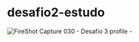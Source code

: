 # desafio2-estudo
![FireShot Capture 030 - Desafio 3 profile - ](https://user-images.githubusercontent.com/119333308/209733635-2a90ec0e-518e-4b59-8668-f7488bb74bf7.png)
